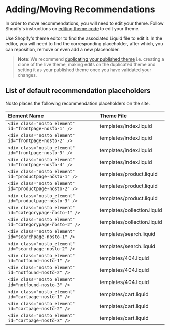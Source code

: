 # Adding/Moving Recommendations

In order to move recommendations, you will need to edit your theme. Follow Shopify's instructions on [editing theme code](https://help.shopify.com/themes/customization) to edit your theme.

Use Shopify's theme editor to find the associated Liquid file to edit it. In the editor, you will need to find the corresponding placeholder, after which, you can reposition, remove or even add a new placeholder.

> **Note**: We recommend [duplicating your published theme](https://help.shopify.com/manual/using-themes/theme-files#duplicate-themes) i.e. creating a clone of the live theme, making edits on the duplicated theme and setting it as your published theme once you have validated your changes.

## List of default recommendation placeholders

Nosto places the following recommendation placeholders on the site.

| Element Name | Theme File |
| :--- | :--- |
| `<div class="nosto_element" id="frontpage-nosto-1" />` | templates/index.liquid |
| `<div class="nosto_element" id="frontpage-nosto-2" />` | templates/index.liquid |
| `<div class="nosto_element" id="frontpage-nosto-3" />` | templates/index.liquid |
| `<div class="nosto_element" id="frontpage-nosto-4" />` | templates/index.liquid |
| `<div class="nosto_element" id="productpage-nosto-1" />` | templates/product.liquid |
| `<div class="nosto_element" id="productpage-nosto-2" />` | templates/product.liquid |
| `<div class="nosto_element" id="productpage-nosto-3" />` | templates/product.liquid |
| `<div class="nosto_element" id="categorypage-nosto-1" />` | templates/collection.liquid |
| `<div class="nosto_element" id="categorypage-nosto-2" />` | templates/collection.liquid |
| `<div class="nosto_element" id="searchpage-nosto-1" />` | templates/search.liquid |
| `<div class="nosto_element" id="searchpage-nosto-2" />` | templates/search.liquid |
| `<div class="nosto_element" id="notfound-nosto-1" />` | templates/404.liquid |
| `<div class="nosto_element" id="notfound-nosto-2" />` | templates/404.liquid |
| `<div class="nosto_element" id="notfound-nosto-3" />` | templates/404.liquid |
| `<div class="nosto_element" id="cartpage-nosto-1" />` | templates/cart.liquid |
| `<div class="nosto_element" id="cartpage-nosto-2" />` | templates/cart.liquid |
| `<div class="nosto_element" id="cartpage-nosto-3" />` | templates/cart.liquid |

